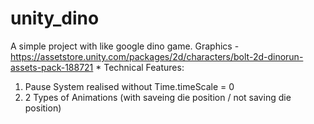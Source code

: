 # unity_dino
A simple project with like google dino game.
Graphics - https://assetstore.unity.com/packages/2d/characters/bolt-2d-dinorun-assets-pack-188721
*
Technical Features:
1) Pause System realised without Time.timeScale = 0
2) 2 Types of Animations (with saveing die position / not saving die position)
